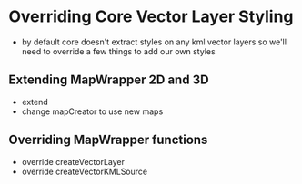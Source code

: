 # Overriding Core Vector Layer Styling

- by default core doesn't extract styles on any kml vector layers so we'll need to override a few things to add our  own styles

## Extending MapWrapper 2D and 3D
- extend
- change mapCreator to use new maps

## Overriding MapWrapper functions

- override createVectorLayer
- override createVectorKMLSource
